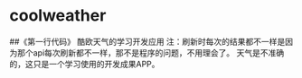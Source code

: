 # coolweather
##《第一行代码》 酷欧天气的学习开发应用 
注：刷新时每次的结果都不一样是因为那个api每次刷新都不一样，那不是程序的问题，不用理会了。
天气是不准确的，这只是一个学习使用的开发成果APP。
